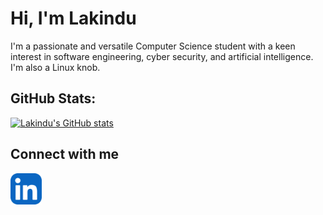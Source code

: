 # Hi, I'm Lakindu
I'm a passionate and versatile Computer Science student with a keen interest in software engineering, cyber security, and artificial intelligence. I'm also a Linux knob.


## GitHub Stats:
[![Lakindu's GitHub stats](https://github-readme-stats.vercel.app/api?username=lak-git)](https://github.com/lak-git/github-readme-stats)

## Connect with me
<a href="https://www.linkedin.com/in/lakindu-h-perera/" target="_blank"><img align="center" src="https://github.com/tandpfun/skill-icons/blob/main/icons/LinkedIn.svg" alt="LinkedIn" height="50" width="50" /></a>


<!--
**lak-git/lak-git** is a ✨ _special_ ✨ repository because its `README.md` (this file) appears on your GitHub profile.

Here are some ideas to get you started:

- 🔭 I’m currently working on ...
- 🌱 I’m currently learning ...
- 👯 I’m looking to collaborate on ...
- 🤔 I’m looking for help with ...
- 💬 Ask me about ...
- 📫 How to reach me: ...
- 😄 Pronouns: ...
- ⚡ Fun fact: ...
-->
